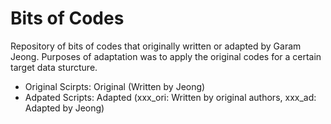 # Bits of Codes

Repository of bits of codes that originally written or adapted by Garam Jeong. Purposes of adaptation was to apply the original codes for a certain target data sturcture.

  - Original Scirpts: Original (Written by Jeong)
  - Adpated Scripts: Adapted (xxx_ori: Written by original authors, xxx_ad: Adapted by Jeong)

